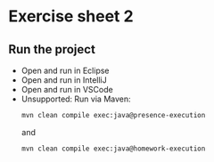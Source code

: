 # Exercise sheet 2

## Run the project
- Open and run in Eclipse
- Open and run in IntelliJ
- Open and run in VSCode
- Unsupported: Run via Maven:
  ```sh
  mvn clean compile exec:java@presence-execution
  ```
  and
  ```sh
  mvn clean compile exec:java@homework-execution
  ```
